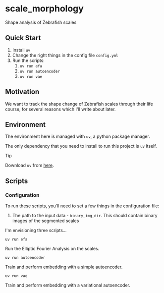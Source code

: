 # scale_morphology
Shape analysis of Zebrafish scales

## Quick Start
1. Install `uv`
2. Change the right things in the config file `config.yml`
3. Run the scripts:
    1. `uv run efa`
    2. `uv run autoencoder`
    3. `uv run vae`

## Motivation
We want to track the shape change of Zebrafish scales through their life course,
for several reasons which I'll write about later.

## Environment
The environment here is managed with `uv`, a python package manager.

The only dependency that you need to install to run this project is `uv` itself.

> [!TIP]
> Download `uv` from [here](https://docs.astral.sh/uv/#installation).

## Scripts

### Configuration
To run these scripts, you'll need to set a few things in the configuration file:
1. The path to the input data - `binary_img_dir`. This should contain binary images of the segmented scales

I'm envisioning three scripts...

```
uv run efa
```
Run the Elliptic Fourier Analysis on the scales.

```
uv run autoencoder
```
Train and perform embedding with a simple autoencoder.

```
uv run vae
```
Train and perform embedding with a variational autoencoder.
